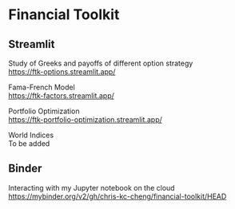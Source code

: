 # Financial Toolkit

## Streamlit
Study of Greeks and payoffs of different option strategy\
https://ftk-options.streamlit.app/

Fama-French Model\
https://ftk-factors.streamlit.app/

Portfolio Optimization\
https://ftk-portfolio-optimization.streamlit.app/

World Indices\
To be added

## Binder
Interacting with my Jupyter notebook on the cloud\
https://mybinder.org/v2/gh/chris-kc-cheng/financial-toolkit/HEAD
